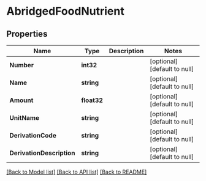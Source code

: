# AbridgedFoodNutrient

## Properties
Name | Type | Description | Notes
------------ | ------------- | ------------- | -------------
**Number** | **int32** |  | [optional] [default to null]
**Name** | **string** |  | [optional] [default to null]
**Amount** | **float32** |  | [optional] [default to null]
**UnitName** | **string** |  | [optional] [default to null]
**DerivationCode** | **string** |  | [optional] [default to null]
**DerivationDescription** | **string** |  | [optional] [default to null]

[[Back to Model list]](../README.md#documentation-for-models) [[Back to API list]](../README.md#documentation-for-api-endpoints) [[Back to README]](../README.md)
